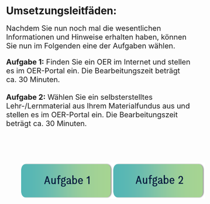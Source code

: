 # Umsetzungsleitfäden:

<div style="font-size:20px">
  Nachdem Sie nun noch mal die wesentlichen Informationen und Hinweise erhalten haben, können Sie nun im Folgenden eine der Aufgaben wählen.

  <br>

  <b>Aufgabe 1:</b> Finden Sie ein OER im Internet und stellen es im OER-Portal ein. Die Bearbeitungszeit beträgt ca. 30 Minuten.
  <br>
  <br>
  <b>Aufgabe 2:</b> Wählen Sie ein selbsterstelltes Lehr-/Lernmaterial aus Ihrem Materialfundus aus und stellen es im OER-Portal ein. Die Bearbeitungszeit beträgt ca. 30 Minuten. 
</div>

<br>
<br>

<div style="display:flex;justify-content:center;">
  <a href="#/task1">
    <img src="images/aufgabe1.png" height="100" style="margin:40px"
      alt="Aufgabe 12: Finden Sie ein OER im Internet und stellen es im OER-Portal ein. Die Bearbeitungszeit beträgt ca. 30 Minuten." 
      titel="Aufgabe 12: Finden Sie ein OER im Internet und stellen es im OER-Portal ein. Die Bearbeitungszeit beträgt ca. 30 Minuten."/>
  </a>
  <a href="#/task2">
    <img src="images/aufgabe2.png" height="100" style="margin:40px"
      alt="Aufgabe 2: Wählen Sie ein selbsterstelltes Lehr-/Lernmaterial aus Ihrem Materialfundus aus und stellen es im OER-Portal ein. Die Bearbeitungszeit beträgt ca. 30 Minuten." titel="Aufgabe 2: Wählen Sie ein selbsterstelltes Lehr-/Lernmaterial aus Ihrem Materialfundus aus und stellen es im OER-Portal ein. Die Bearbeitungszeit beträgt ca. 30 Minuten."/>
  </a>
</div>


